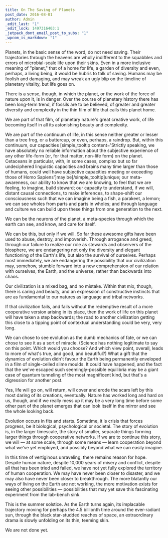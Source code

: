 ```yaml
---
title: On The Saving of Planets
post_date: 2016-08-01
author: Admin
_edit_last: "1"
_edit_lock: 1497316403:1
_jetpack_dont_email_post_to_subs: "1"
_wpcom_is_markdown: "1"
---
```


<p>Planets, in the basic sense of the word, do not need saving. Their trajectories through the heavens are wholly indifferent to the squabbles and errors of microbial-scale life upon their skins. Even in a more inclusive meaning of "planet," that of a home for life, a garden of diversity and even, perhaps, a living being, it would be hubris to talk of saving. Humans may be foolish and damaging, and may wreak an ugly blip on the timeline of planetary vitality, but life goes on.</p>
<p>There is a sense, though, in which the planet, or the work of the force of nature upon it, is in danger. Over the course of planetary history there has been long-term trend, if fossils are to be believed, of greater and greater diversity and complexity in the thin film of life that calls this planet home.</p>
<p>We are part of that film, of planetary nature's great creative work, of life becoming itself in all its astonishing beauty and complexity.</p>
<p>We are part of the continuum of life, in this sense neither greater or lesser than a tree frog, or a buttercup, or even, perhaps, a raindrop. But, within this continuum, our capacities [simple_tooltip content='Strictly speaking, we have absolutely no reliable information about the subjective experience of any other life-form (or, for that matter, non-life form) on the planet. Cetaceans in particular, with, in some cases, complex but so far undeciphered linguistic capacities and brains many time larger than those of humans, could well have subjective capacities meeting or exceeding those of Homo Sapiens']may be[/simple_tooltip]unique; our meta-awareness, our ability to know that we are knowing, to feel that we are feeling, to imagine, build steward; our capacity to understand, if we will, distant causal connections, to make inferences, to shape-shift our consciousness such that we can imagine being a fish, a parakeet, a lemon; we can see wholes from parts and parts in wholes; and through language and culture we can build upon these things from one generation to the next.</p>
<p>We can be the neurons of the planet, a meta-species through which the earth can see, and know, and care for itself.</p>
<p>We can be this, but only if we will. So far these awesome gifts have been used to abuse, destroy, and impoverish. Through arrogance and greed, through our failure to realize our role as stewards and observers of the biosphere, we are endangering not only the diversity and elegant functioning of the Earth's life, but also the survival of ourselves. Perhaps most immediately, we are endangering the possibility that our civilization may, somehow, stumble forward into a new comprehension of our relation with ourselves, the Earth, and the universe, rather than backwards into chaos.</p>
<p>Our civilization is a mixed bag, and no mistake. Within that mix, though, there is caring and beauty, and an expression of constructive instincts that are as fundamental to our natures as language and tribal networks.</p>
<p>If that civilization fails, and fails without the redemptive result of a more cooperative version arising in its place, then the work of life on this planet will have taken a step backwards; the road to another civilization getting this close to a tipping point of contextual understanding could be very, very long.</p>
<p>We can chose to see evolution as the dumb mechanics of fate, or we can chose to see it as a sort of miracle. (Science has nothing legitimate to say on this point. Which would you choose? And which view point, overall, leads to more of what's true, and good, and beautiful?) What a gift that the dynamics of evolution didn't favour the Earth being permanently enveloped in a film of single-celled slime moulds. It could have happened, and the fact that the we've escaped such seemingly-possible equilibria may be a giant case of quantum tunneling of the most magnificent kind, but that's a digression for another post.</p>
<p>Yes, life will go on, will return, will cover and erode the scars left by this most daring of its creations, eventually. Nature has worked long and hard on us, though, and if we really mess up it may be a very long time before some other part of the planet emerges that can look itself in the mirror and see the whole looking back.</p>
<p>Evolution occurs in fits and starts. Sometime, it is crisis that forces progress, be it biological, psychological or societal. The story of evolution is, in the larger timescale, the story of smaller, separate things forming larger things through cooperative networks. If we are to continue this story, we will — at some scale, through some means — learn cooperation beyond what we've yet employed, and possibly beyond what we can easily imagine.</p>
<p>In this time of vertiginous unraveling, there remains reason for hope. Despite human nature, despite 10,000 years of misery and conflict, despite all that has been tried and failed, we have not yet fully explored the territory of human cooperation. We may have never been closer to disaster, and we may also have never been closer to breakthrough. The more blatantly our ways of living on the Earth are not working, the more motivation exists for seeing other possibilities — possibilities that may yet save this fascinating experiment from the lab-bench sink.</p>
<p>This is the summer solstice. As the Earth turns again, its implacable trajectory moving for perhaps the 4.5 billionth time around the ever-radiant sun, through the black star-studded reaches of space, an extraordinary drama is slowly unfolding on its thin, teeming skin.</p>
<p>We are not done yet.</p>
